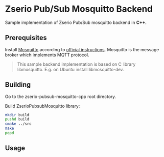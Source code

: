 # Zserio Pub/Sub Mosquitto Backend

Sample implementation of Zserio Pub/Sub mosquitto backend in **C++**.

## Prerequisites

Install [Mosquitto](https://mosquitto.org) according to
[official instructions](https://mosquitto.org/download/). Mosquitto is the message broker which implements
MQTT protocol.

> This sample backend implementation is based on C library libmosquitto.
E.g. on Ubuntu install libmosquitto-dev.

## Building

Go to the zserio-pubsub-mosquitto-cpp root directory.

Build ZserioPubsubMosquitto library:
```bash
mkdir build
pushd build
cmake ../src
make
popd
```

## Usage
